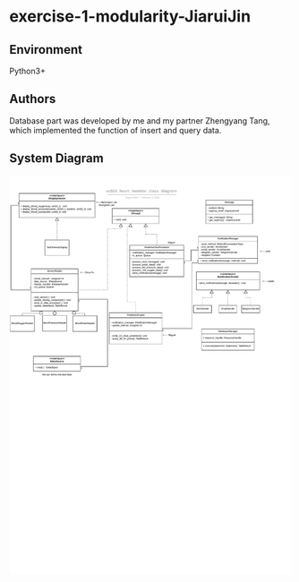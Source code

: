 # exercise-1-modularity-JiaruiJin
## Environment
Python3+
## Authors
Database part was developed by me and my partner Zhengyang Tang, which implemented the function of insert and query data.
## System Diagram
![Heart_Monitor](https://raw.githubusercontent.com/JiaruiJin/ec500_spring19_misc/prototype/heart_monitor/ec500_heart_monitor_class_diagram.png)
